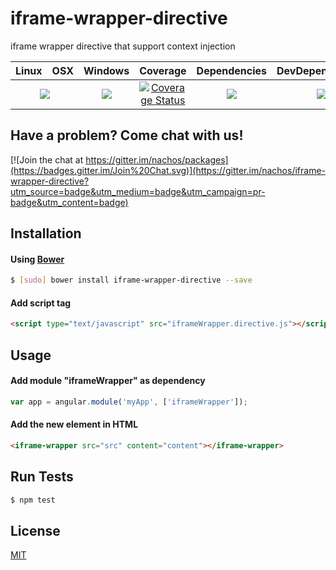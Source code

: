 # iframe-wrapper-directive

iframe wrapper directive that support context injection

<table>
  <thead>
    <tr>
      <th>Linux</th>
      <th>OSX</th>
      <th>Windows</th>
      <th>Coverage</th>
      <th>Dependencies</th>
      <th>DevDependencies</th>
    </tr>
  </thead>
  <tbody>
    <tr>
      <td colspan="2" align="center">
        <a href="https://travis-ci.org/nachos/iframe-wrapper-directive"><img src="https://img.shields.io/travis/nachos/iframe-wrapper-directive.svg?style=flat-square"></a>
      </td>
      <td align="center">
        <a href="https://ci.appveyor.com/project/nachos/iframe-wrapper-directive"><img src="https://img.shields.io/appveyor/ci/nachos/iframe-wrapper-directive.svg?style=flat-square"></a>
      </td>
      <td align="center">
<a href='https://coveralls.io/r/nachos/iframe-wrapper-directive'><img src='https://img.shields.io/coveralls/nachos/iframe-wrapper-directive.svg?style=flat-square' alt='Coverage Status' /></a>
      </td>
      <td align="center">
        <a href="https://david-dm.org/nachos/iframe-wrapper-directive"><img src="https://img.shields.io/david/nachos/iframe-wrapper-directive.svg?style=flat-square"></a>
      </td>
      <td align="center">
        <a href="https://david-dm.org/nachos/iframe-wrapper-directive#info=devDependencies"><img src="https://img.shields.io/david/dev/nachos/iframe-wrapper-directive.svg?style=flat-square"/></a>
      </td>
    </tr>
  </tbody>
</table>

## Have a problem? Come chat with us!
[![Join the chat at https://gitter.im/nachos/packages](https://badges.gitter.im/Join%20Chat.svg)](https://gitter.im/nachos/iframe-wrapper-directive?utm_source=badge&utm_medium=badge&utm_campaign=pr-badge&utm_content=badge)

## Installation
#### Using [Bower](http://bower.io/)
``` bash
$ [sudo] bower install iframe-wrapper-directive --save
```

#### Add script tag
``` html
<script type="text/javascript" src="iframeWrapper.directive.js"></script>
```

## Usage
#### Add module "iframeWrapper" as dependency
``` javascript
var app = angular.module('myApp', ['iframeWrapper']);
```

#### Add the new element in HTML
``` html
<iframe-wrapper src="src" content="content"></iframe-wrapper>
```

## Run Tests
``` bash
$ npm test
```

## License

[MIT](LICENSE)
